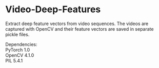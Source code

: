 # Video-Deep-Features
Extract deep feature vectors from video sequences. The videos are captured with OpenCV and their feature vectors are saved in separate pickle files. 

Dependencies:  
PyTorch 1.0  
OpenCV 4.1.0  
PIL 5.4.1
